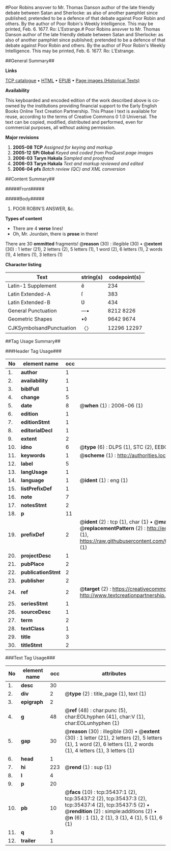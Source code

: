 #Poor Robins ansvver to Mr. Thomas Danson author of the late friendly debate between Satan and Sherlocke: as also of another pamphlet since published; pretended to be a defence of that debate against Poor Robin and others. By the author of Poor Robin's Weekly Intelligence.  This may be printed, Feb. 6. 1677. Ro: L'Estrange.#
Poor Robins ansvver to Mr. Thomas Danson author of the late friendly debate between Satan and Sherlocke: as also of another pamphlet since published; pretended to be a defence of that debate against Poor Robin and others. By the author of Poor Robin's Weekly Intelligence.  This may be printed, Feb. 6. 1677. Ro: L'Estrange.

##General Summary##

**Links**

[TCP catalogue](http://www.ota.ox.ac.uk/tcp/)  • 
[HTML](http://tei.it.ox.ac.uk/tcp/Texts-HTML/free/A55/A55407.html)  • 
[EPUB](http://tei.it.ox.ac.uk/tcp/Texts-EPUB/free/A55/A55407.epub) • 
[Page images (Historical Texts)](https://data.historicaltexts.jisc.ac.uk/view?pubId=eebo-99830975e&pageId=eebo-99830975e-35437-1)

**Availability**

This keyboarded and encoded edition of the
	       work described above is co-owned by the institutions
	       providing financial support to the Early English Books
	       Online Text Creation Partnership. This Phase I text is
	       available for reuse, according to the terms of Creative
	       Commons 0 1.0 Universal. The text can be copied,
	       modified, distributed and performed, even for
	       commercial purposes, all without asking permission.

**Major revisions**

1. __2005-08__ __TCP__ *Assigned for keying and markup*
1. __2005-12__ __SPi Global__ *Keyed and coded from ProQuest page images*
1. __2006-03__ __Taryn Hakala__ *Sampled and proofread*
1. __2006-03__ __Taryn Hakala__ *Text and markup reviewed and edited*
1. __2006-04__ __pfs__ *Batch review (QC) and XML conversion*

##Content Summary##

#####Front#####

#####Body#####

1. POOR ROBIN'S ANSWER, &c.

**Types of content**

  * There are 4 **verse** lines!
  * Oh, Mr. Jourdain, there is **prose** in there!

There are 30 **ommitted** fragments! 
 @__reason__ (30) : illegible (30)  •  @__extent__ (30) : 1 letter (21), 2 letters (2), 5 letters (1), 1 word (2), 6 letters (1), 2 words (1), 4 letters (1), 3 letters (1)

**Character listing**


|Text|string(s)|codepoint(s)|
|---|---|---|
|Latin-1 Supplement|ê|234|
|Latin Extended-A|ſ|383|
|Latin Extended-B|Ʋ|434|
|General Punctuation|—•|8212 8226|
|Geometric Shapes|▪◊|9642 9674|
|CJKSymbolsandPunctuation|〈〉|12296 12297|

##Tag Usage Summary##

###Header Tag Usage###

|No|element name|occ|attributes|
|---|---|---|---|
|1.|__author__|1||
|2.|__availability__|1||
|3.|__biblFull__|1||
|4.|__change__|5||
|5.|__date__|8| @__when__ (1) : 2006-06 (1)|
|6.|__edition__|1||
|7.|__editionStmt__|1||
|8.|__editorialDecl__|1||
|9.|__extent__|2||
|10.|__idno__|6| @__type__ (6) : DLPS (1), STC (2), EEBO-CITATION (1), PROQUEST (1), VID (1)|
|11.|__keywords__|1| @__scheme__ (1) : http://authorities.loc.gov/ (1)|
|12.|__label__|5||
|13.|__langUsage__|1||
|14.|__language__|1| @__ident__ (1) : eng (1)|
|15.|__listPrefixDef__|1||
|16.|__note__|7||
|17.|__notesStmt__|2||
|18.|__p__|11||
|19.|__prefixDef__|2| @__ident__ (2) : tcp (1), char (1)  •  @__matchPattern__ (2) : ([0-9\-]+):([0-9IVX]+) (1), (.+) (1)  •  @__replacementPattern__ (2) : http://eebo.chadwyck.com/downloadtiff?vid=$1&page=$2 (1), https://raw.githubusercontent.com/textcreationpartnership/Texts/master/tcpchars.xml#$1 (1)|
|20.|__projectDesc__|1||
|21.|__pubPlace__|2||
|22.|__publicationStmt__|2||
|23.|__publisher__|2||
|24.|__ref__|2| @__target__ (2) : https://creativecommons.org/publicdomain/zero/1.0/ (1), http://www.textcreationpartnership.org/docs/. (1)|
|25.|__seriesStmt__|1||
|26.|__sourceDesc__|1||
|27.|__term__|2||
|28.|__textClass__|1||
|29.|__title__|3||
|30.|__titleStmt__|2||


###Text Tag Usage###

|No|element name|occ|attributes|
|---|---|---|---|
|1.|__desc__|30||
|2.|__div__|2| @__type__ (2) : title_page (1), text (1)|
|3.|__epigraph__|2||
|4.|__g__|48| @__ref__ (48) : char:punc (5), char:EOLhyphen (41), char:V (1), char:EOLunhyphen (1)|
|5.|__gap__|30| @__reason__ (30) : illegible (30)  •  @__extent__ (30) : 1 letter (21), 2 letters (2), 5 letters (1), 1 word (2), 6 letters (1), 2 words (1), 4 letters (1), 3 letters (1)|
|6.|__head__|1||
|7.|__hi__|223| @__rend__ (1) : sup (1)|
|8.|__l__|4||
|9.|__p__|20||
|10.|__pb__|10| @__facs__ (10) : tcp:35437:1 (2), tcp:35437:2 (2), tcp:35437:3 (2), tcp:35437:4 (2), tcp:35437:5 (2)  •  @__rendition__ (2) : simple:additions (2)  •  @__n__ (6) : 1 (1), 2 (1), 3 (1), 4 (1), 5 (1), 6 (1)|
|11.|__q__|3||
|12.|__trailer__|1||
